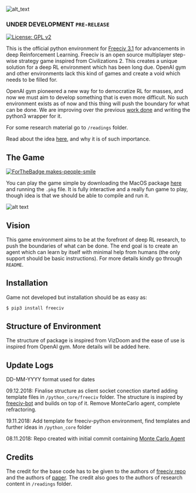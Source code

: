 ![alt_text](https://github.com/yashbonde/freeciv-python/blob/master/ex_images/freeciv_logo_small-01.jpg)

### UNDER DEVELOPMENT `PRE-RELEASE`

[![License: GPL v2](https://img.shields.io/badge/License-GPL%20v2-blue.svg)](https://www.gnu.org/licenses/old-licenses/gpl-2.0.en.html)

This is the official python environment for [Freeciv 3.1](http://freeciv.org) for advancements in deep Reinforcement Learning. 
Freeciv is an open source multiplayer step-wise strategy game inspired from Civilizations 2. This creates a unique solution for a deep RL environment which has been long due. OpenAI gym and other environments lack this kind of games and create a void which needs to be filled for.

OpenAI gym pioneered a new way for to democratize RL for masses, and now we must aim to develop something that is even more difficult. No such environment exists as of now and this thing will push the boundary for what can be done. We are improving over the previous [work done](http://groups.csail.mit.edu/rbg/code/civ/) and writing the python3 wrapper for it.

For some research material go to `/readings` folder.

Read about the idea [here](https://medium.com/@yashbonde/call-for-an-army-of-be-a-sts-f751436671be), and why it is of such importance.

## The Game
[![ForTheBadge makes-people-smile](http://ForTheBadge.com/images/badges/makes-people-smile.svg)](http://ForTheBadge.com)

You can play the game simple by downloading the MacOS package [here](https://www.dropbox.com/sh/buypyjprsbvq0hd/AABuisFfBn-WDJgAEcXIZGrSa?dl=0) and running the `.pkg` file. It is fully interactive and a really fun game to play, though idea is that we should be able to compile and run it.

![alt text](https://vignette.wikia.nocookie.net/freeciv/images/1/1c/Freeciv-growing-cities-steal-food.jpg/revision/latest?cb=20150409102837)

## Vision
This game environment aims to be at the forefront of deep RL research, to push the boundaries of what can be done. The end goal is to create an agent which can learn by itself with minimal help from humans (the only support should be basic instructions). For more details kindly go through `README`.

## Installation
Game not developed but installation should be as easy as:

```sh
$ pip3 install freeciv
```

## Structure of Environment
The structure of package is inspired from VizDoom and the ease of use is inspired from OpenAI gym. More details will be added here.


## Update Logs
DD-MM-YYYY format used for dates

09.12.2018: Finalise structure as client socket conection started adding template files in `/python_core/freeciv` folder. The structure is inspired by [freeciv-bot](https://github.com/chris1869/freeciv-bot) and builds on top of it. Remove MonteCarlo agent, complete refractoring.

19.11.2018: Add template for freeciv-python environment, find templates and further ideas in `/python_core` folder

08.11.2018: Repo created with initial commit containing [Monte Carlo Agent](http://groups.csail.mit.edu/rbg/code/civ/)

## Credits
The credit for the base code has to be given to the authors of [freeciv repo](https://github.com/freeciv/freeciv) and the authors of [paper](http://groups.csail.mit.edu/rbg/code/civ/). The credit also goes to the authors of research content in `/readings` folder.

